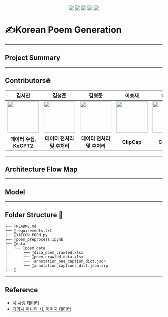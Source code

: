 <div align="center">
<img src="https://img.shields.io/badge/Python-grey?style=flat&logo=python&logoColor=p"/>
<img src="https://img.shields.io/badge/PyTorch-grey?style=flat&logo=PyTorch&logoColor=red"/>
<img src="https://img.shields.io/badge/Streamlit-grey?style=flat&logo=Streamlit&logoColor=red"/>
<img src="https://img.shields.io/badge/Git-grey?style=flat&logo=Git&logoColor="/>
<img src="https://img.shields.io/badge/Notion-grey?style=flat&logo=notion&logoColor=notion"/>
</div>  

# ✍️Korean Poem Generation
***
## Project Summary
***
## Contributors🔥
| [김서진](https://github.com/seandoprep) | [김성준](https://github.com/Stellena) | [김형준](https://github.com/hyjun2352) | [이승재](https://github.com/Tim3s) | [이정은](https://github.com/ljeadec31) | [최명헌](https://github.com/MyeongheonChoi) |
| :-: | :-: | :-: | :-: | :-: | :-: |
| <img src="https://avatars.githubusercontent.com/seandoprep" width="100"> | <img src="https://avatars.githubusercontent.com/Stellena" width="100"> | <img src="https://avatars.githubusercontent.com/hyjun2352" width="100"> | <img src="https://avatars.githubusercontent.com/Tim3s" width="100"> | <img src="https://avatars.githubusercontent.com/ljeadec31" width="100"> | <img src="https://avatars.githubusercontent.com/MyeongheonChoi" width="100"> 
| **데이터 수집, KoGPT2** | **데이터 전처리 및 후처리** | **데이터 전처리 및 후처리** | **ClipCap** | **ClipCap** | **KoCLIP, 웹 Streamlit** |
***
## Architecture Flow Map
***
## Model
***
## Folder Structure 📂
```
├── 📄README.md
├── 📄requirements.txt
├── 📄YAICON_POEM.py
├── 📄poem_preprocess.ipynb
├── 📂data
│   └── 📂poem_data
│       └── 📄dica_poem_crawled.xlsx
│       └── 📄poem_crawled_data.xlsx
│       └── 📄annotation_one_caption_dict.json
│       └── 📄annotation_captions_dict.json.zip
├── 📂
```
***
## Reference
- [시 사랑 데이터](http://www.poemlove.co.kr/)
- [디카시 마니아 시, 이미지 데이터](https://cafe.daum.net/dicapoetry/1aSh)
